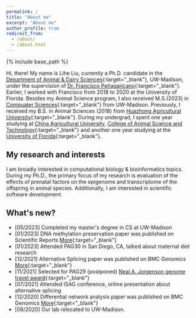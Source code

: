 ```yaml
---
permalink: /
title: "About me"
excerpt: "About me"
author_profile: true
redirect_from:
  - /about/
  - /about.html
---
```


{% include base_path %}

Hi, there! My name is Lihe Liu, currently a Ph.D. candidate in the [Department of Animal & Dairy Sciences](https://andysci.wisc.edu/){:target="\_blank"}, UW-Madison, under the supervision of [Dr. Francisco Peñagaricano](https://andysci.wisc.edu/directory/francisco-penagaricano/){:target="\_blank"}. Earlier, I worked with Francisco from 2018 to 2020 at the University of Florida. Besides my Animal Science program, I also received M.S.(2023) in [Compuater Sciences](https://www.cs.wisc.edu/){:target="\_blank"} from UW-Madison. Previously, I received my B.S. in Animal Sciences (2018) from [Huazhong Agricultural University](https://www.hzau.edu.cn/en/HOME.htm){:target="\_blank"}. During my undergrad, I spent one year studying at [China Agricultural University](https://en.cau.edu.cn/), [College of Animal Science and Technology](https://cast1.cau.edu.cn/){:target="\_blank"} and another one year studying at the [University of Florida](https://www.ufl.edu/){:target="\_blank"}.

## My research and interests

I am broadly interested in computational biology & bioinformatics topics. During my Ph.D., the primary focus of my research is evaluation of the effects of prenatal factors on the epigenome and transcriptome of the offspring in animal species. Additionally, I am interested in scientific software development.

 <!-- e.g., full stack web application, R package, python package, etc. -->

## What's new?

<!-- - <span style="color:blue;">[06/2023]</span>. I am currently looking for a full time position in **computational bio/bioinformatics (scientist/engineer/SDE)** area, please refer to my [CV/Resume](https://liheliu95.me/cv/). -->

- [05/2023] Completed my master's degree in CS at UW-Madison
- [01/2023] DNA methylation preservation paper was published on Scientific Reports [More](https://www.nature.com/articles/s41598-023-28896-3){:target="\_blank"}
- [01/2023] Attended PAG30 in San Diego, CA, talked about maternal diet research
- [12/2021] Alternative Splicing paper was published on BMC Genomics [More](https://link.springer.com/article/10.1186/s12864-021-08065-4){:target="\_blank"}
- [11/2021] Selected for PAG29 (postponed) [Neal A. Jorgenson genome travel award](https://www.intlpag.org/30/program/archives/pag-xxix-archives/news-xxix/440-travel-grants-2022-winners){:target="\_blank"}
- [07/2021] Attended ISAG conference, online presentation about alternative splicing
- [12/2020] Differential network analysis paper was published on BMC Genomics [More](https://bmcgenomics.biomedcentral.com/articles/10.1186/s12864-020-07068-x){:target="\_blank"}
- [08/2020] Our lab relocated to UW-Madison.
